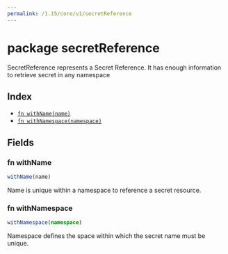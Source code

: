 ```yaml
---
permalink: /1.15/core/v1/secretReference
---
```


# package secretReference

SecretReference represents a Secret Reference. It has enough information to retrieve secret in any namespace

## Index

* [`fn withName(name)`](#fn-withname)
* [`fn withNamespace(namespace)`](#fn-withnamespace)

## Fields

### fn withName

```ts
withName(name)
```

Name is unique within a namespace to reference a secret resource.

### fn withNamespace

```ts
withNamespace(namespace)
```

Namespace defines the space within which the secret name must be unique.